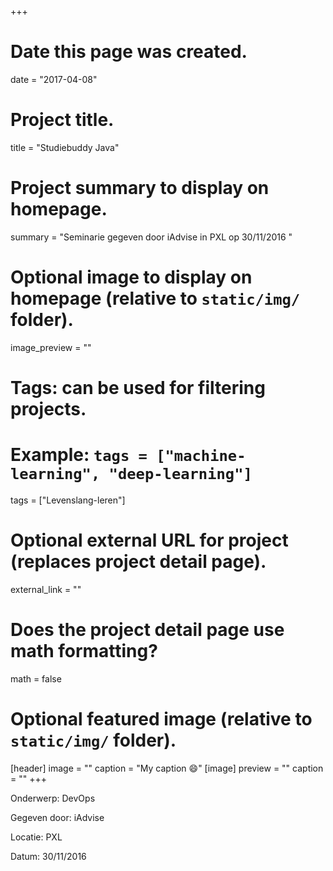 +++
# Date this page was created.
date = "2017-04-08"

# Project title.
title = "Studiebuddy Java"

# Project summary to display on homepage.
summary = "Seminarie gegeven door iAdvise in PXL op 30/11/2016 "


# Optional image to display on homepage (relative to `static/img/` folder).

image_preview = ""

# Tags: can be used for filtering projects.
# Example: `tags = ["machine-learning", "deep-learning"]`
tags = ["Levenslang-leren"]

# Optional external URL for project (replaces project detail page).
external_link = ""

# Does the project detail page use math formatting?
math = false

# Optional featured image (relative to `static/img/` folder).
[header]
image = ""
caption = "My caption :smile:"
[image]
preview = ""
caption = ""
+++

Onderwerp: DevOps

Gegeven door: iAdvise

Locatie: PXL

Datum: 30/11/2016
